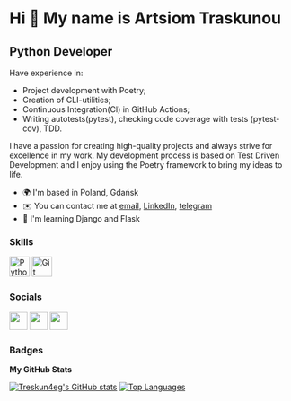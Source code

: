 Hi 👋 My name is Artsiom Traskunou
==================================  

Python Developer
----------------  

Have experience in:
- Project development with Poetry;
- Creation of CLI-utilities;
- Continuous Integration(Cl) in GitHub Actions;
- Writing autotests(pytest), checking code coverage with tests (pytest-cov), TDD.

I have a passion for creating high-quality projects and always strive for excellence in my work. My development process is based on Test Driven Development and I enjoy using the Poetry framework to bring my ideas to life.

* 🌍  I'm based in Poland, Gdańsk 
* ✉️  You can contact me at [email](mailto:wagamamanowelii@gmail.com), [LinkedIn](https://www.linkedin.com/in/artsiom-traskunou-6b0241256/), [telegram](https://t.me/treskun4eg)
* 🧠  I'm learning Django and Flask

### Skills  

<p align="left"> <a href="https://www.python.org/" target="_blank" rel="noreferrer"><img src="https://raw.githubusercontent.com/danielcranney/readme-generator/main/public/icons/skills/python-colored.svg" width="36" height="36" alt="Python" /></a> <a href="https://git-scm.com/" target="_blank" rel="noreferrer"><img src="https://raw.githubusercontent.com/danielcranney/readme-generator/main/public/icons/skills/git-colored.svg" width="36" height="36" alt="Git" /></a> </p> 

 ### Socials
 
 <p align="left"> <a href="https://www.facebook.com/profile.php?id=100066967045127" target="_blank" rel="noreferrer"><img src="https://raw.githubusercontent.com/danielcranney/readme-generator/main/public/icons/socials/facebook.svg" width="32" height="32" /></a> <a href="https://www.github.com/Treskun4eg" target="_blank" rel="noreferrer"><img src="https://raw.githubusercontent.com/danielcranney/readme-generator/main/public/icons/socials/github.svg" width="32" height="32" /></a> <a href="https://www.linkedin.com/in/artsiom-traskunou-6b0241256" target="_blank" rel="noreferrer"><img src="https://raw.githubusercontent.com/danielcranney/readme-generator/main/public/icons/socials/linkedin.svg" width="32" height="32" /></a></p>
 
### Badges

<b>My GitHub Stats</b>

<a href="http://www.github.com/Treskun4eg"><img src="https://github-readme-stats.vercel.app/api?username=Treskun4eg&show_icons=true&hide=&count_private=true&title_color=0891b2&text_color=ffffff&icon_color=0891b2&bg_color=1c1917&hide_border=true&show_icons=true" alt="Treskun4eg's GitHub stats" /></a>
<a href="https://github.com/Treskun4eg" align="left"><img src="https://github-readme-stats.vercel.app/api/top-langs/?username=Treskun4eg&langs_count=10&title_color=0891b2&text_color=ffffff&icon_color=0891b2&bg_color=1c1917&hide_border=true&locale=en&custom_title=Top%20%Languages" alt="Top Languages" /></a>
